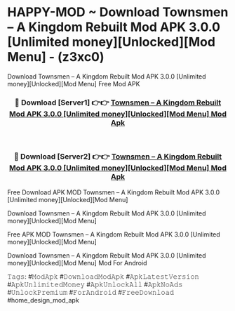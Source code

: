 # HAPPY-MOD ~ Download Townsmen – A Kingdom Rebuilt Mod APK 3.0.0 [Unlimited money][Unlocked][Mod Menu] - (z3xc0)
Download Townsmen – A Kingdom Rebuilt Mod APK 3.0.0 [Unlimited money][Unlocked][Mod Menu] Free Mod APK

<div align="center">
<h3>🔴 Download [Server1] 👉👉 <a href="https://apk-comot.site?title=Townsmen_–_A_Kingdom_Rebuilt_Mod_APK_3.0.0_[Unlimited_money][Unlocked][Mod_Menu]">Townsmen – A Kingdom Rebuilt Mod APK 3.0.0 [Unlimited money][Unlocked][Mod Menu] Mod Apk</a></h3><br>

<h3>🔴 Download [Server2] 👉👉 <a href="https://apk-comot.site?title=Townsmen_–_A_Kingdom_Rebuilt_Mod_APK_3.0.0_[Unlimited_money][Unlocked][Mod_Menu]">Townsmen – A Kingdom Rebuilt Mod APK 3.0.0 [Unlimited money][Unlocked][Mod Menu] Mod Apk</a></h3>
</div>


Free Download APK MOD Townsmen – A Kingdom Rebuilt Mod APK 3.0.0 [Unlimited money][Unlocked][Mod Menu]

Download Townsmen – A Kingdom Rebuilt Mod APK 3.0.0 [Unlimited money][Unlocked][Mod Menu] 

Free APK MOD Townsmen – A Kingdom Rebuilt Mod APK 3.0.0 [Unlimited money][Unlocked][Mod Menu] 

Download Townsmen – A Kingdom Rebuilt Mod APK 3.0.0 [Unlimited money][Unlocked][Mod Menu] Mod For Android

𝚃𝚊𝚐𝚜: #𝙼𝚘𝚍𝙰𝚙𝚔 #𝙳𝚘𝚠𝚗𝚕𝚘𝚊𝚍𝙼𝚘𝚍𝙰𝚙𝚔 #𝙰𝚙𝚔𝙻𝚊𝚝𝚎𝚜𝚝𝚅𝚎𝚛𝚜𝚒𝚘𝚗 #𝙰𝚙𝚔𝚄𝚗𝚕𝚒𝚖𝚒𝚝𝚎𝚍𝙼𝚘𝚗𝚎𝚢 #𝙰𝚙𝚔𝚄𝚗𝚕𝚘𝚌𝚔𝙰𝚕𝚕 #𝙰𝚙𝚔𝙽𝚘𝙰𝚍𝚜 #𝚄𝚗𝚕𝚘𝚌𝚔𝙿𝚛𝚎𝚖𝚒𝚞𝚖 #𝙵𝚘𝚛𝙰𝚗𝚍𝚛𝚘𝚒𝚍 #𝙵𝚛𝚎𝚎𝙳𝚘𝚠𝚗𝚕𝚘𝚊𝚍 #home_design_mod_apk